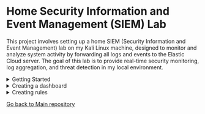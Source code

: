 # Home Security Information and Event Management (SIEM) Lab

This project involves setting up a home SIEM (Security Information and Event Management) lab on my Kali Linux machine, designed to monitor and analyze system activity by forwarding all logs and events to the Elastic Cloud server. The goal of this lab is to provide real-time security monitoring, log aggregation, and threat detection in my local environment.

<details>
  <summary>Getting Started</summary>

  ## Setting up the environment

  <table>
  <tr>
    <td><img src="https://github.com/uli385899/My-Projects-Portfolio/blob/main/.assets/siem-1.png" alt="SIEM Image 1" width="1000"/></td>
    <td><img src="https://github.com/uli385899/My-Projects-Portfolio/blob/main/.assets/siem-6.1.png" alt="SIEM Image 2" width="1000"/></td>
  </tr>
</table>

To set up the lab, the Elastic Defend agent was added as an integration on the Elastic Cloud platform. The integration process involved copying the installation commands provided by Elastic into the terminal on my local machine. These commands installed and configured the Elastic Agent, enabling it to collect and forward system logs, security events, and other telemetry data from my local host to the Elastic Cloud server.

  ## Verifying intergration

<img src="https://github.com/uli385899/My-Projects-Portfolio/blob/main/.assets/siem-4.1.png">
<img src="https://github.com/uli385899/My-Projects-Portfolio/blob/main/.assets/siem-5.1.png">
  
To verify that telemetry data was being successfully forwarded from my local machine to the Elastic Cloud server, an nmap scan was executed. This generated system events and logs related to the scan. Verification was performed by navigating to the Discovery tab in Elastic Defend, conducting a quick KQL search query for "nmap".
  <hr>
</details>

<details>
  <summary>Creating a dashboard</summary>

  ## Importance of creating a dashboard

Creating visualizations for ingested data is essential for monitoring trends, identifying anomalies, and gaining actionable insights. Dashboards allow for real-time tracking of log inflow and make it easier to interpret large datasets visually.

  ## My created dashboard

  <img src="https://github.com/uli385899/My-Projects-Portfolio/blob/main/.assets/siem-7.png">

 
This visualization, titled "Logs Inflow," represents the number of logs recorded every 30 minutes on my local machine. The horizontal axis displays the timeline (@timestamp) in 30-minute intervals, while the vertical axis shows the count of records during each interval. The area chart provides an intuitive view of log volume trends, enabling quick identification of spikes in activity.

I used the KQL (Kusto Query Language) tool to search for _**process.args : "nmap"**_, filtering the data to reduce the number of records from thousands to just a few dozen. This approach makes the results more focused and actionable by narrowing down to relevant insights, which can later be used for different queries.

  ## My dashboard's visual configuration

<table style="width: 100%; text-align: center; border-collapse: collapse;">
  <tr>
    <!-- Top Row: SIEM-8 and SIEM-10 -->
    <td style="width: 50%; padding: 10px;">
      <img src="https://github.com/uli385899/My-Projects-Portfolio/blob/main/.assets/siem-8.png" 
           alt="SIEM Image 8" 
           style="width: 100%; height: auto;">
    </td>
    <td style="width: 50%; padding: 10px;">
      <img src="https://github.com/uli385899/My-Projects-Portfolio/blob/main/.assets/siem-10.png" 
           alt="SIEM Image 10" 
           style="width: 100%; height: auto;">
    </td>
  </tr>
  <tr>
    <!-- Bottom Row: SIEM-9 -->
    <td colspan="2" style="padding: 10px;">
      <div style="display: flex; justify-content: center;">
        <img src="https://github.com/uli385899/My-Projects-Portfolio/blob/main/.assets/siem-9.png" 
             alt="SIEM Image 9" 
             style="width: 50%; height: auto;">
      </div>
    </td>
  </tr>
</table>

<hr>
</details>

<details>
  <summary>Creating rules</summary>

  ## The purpose of creating rules in SIEM systems

  Rules in SIEM systems play a critical role in detecting, monitoring, and responding to security threats. They analyze ingested data in real-time to identify suspicious activities, such as brute force attacks, unauthorized access, or data exfiltration attempts. When specific conditions or patterns are met, rules trigger alerts that are sent to analysts for immediate action. This helps reduce incident response times, cut down on noise, and ensures security teams focus on actionable threats.

  ## Nmap scanning detection rule
  
  In this rule, I configured the SIEM to detect any nmap scan executed on my local host by monitoring command-line arguments and specific event actions. When such activity is identified, the rule triggers an alert and sends a detailed notification via email. This rule helps ensure timely awareness of potential reconnaissance activities on the system.

<hr>
<img src="https://github.com/uli385899/My-Projects-Portfolio/blob/main/.assets/siem-11.png">

We begin by defining the rule using a Custom Query type, selecting the relevant data view (logs-*), and constructing a query to detect nmap activity. The query, _**process.args : "nmap" or event.action : "nmap_scanning" and host.name : "kali"**_, filters logs to identify events where nmap scans are executed on the local host. To minimize duplicate alerts, suppression fields like _**Effective_process.entity_id**_ and _**Effective_process.name**_ are added, and the rule is set to trigger once per execution within a 5-minute window.

<hr>
<img src="https://github.com/uli385899/My-Projects-Portfolio/blob/main/.assets/siem-12.png">

Next, we configure the basic details of the rule by providing a title and a description that outlines its purpose. The severity level is set to **Low** since nmap scans are typically reconnaissance activities performed for information gathering rather than overtly malicious actions

The risk score is assigned a value of **50**, indicating a moderate level of concern. This score helps define how impactful the event could be on the host, balancing between informational and actionable risk.

Finally, tags such as **nmap**, **reconnaissance**, and **localhost** are added to categorize the rule. These tags make it easier to filter and identify the type of alert triggered, streamlining future investigations and reports.

<hr>
<img src="https://github.com/uli385899/My-Projects-Portfolio/blob/main/.assets/siem-13.png">

In this step, we configured the schedule for the rule to ensure timely detection of nmap scans. The rule is set to run every 1 minute, enabling near real-time monitoring for any matching events. Additionally, the look-back time of 1 minute is configured to ensure no events are missed during execution intervals. This scheduling ensures the rule captures and alerts nmap scans promptly, providing quick notifications for immediate action.

<hr>
<img src="https://github.com/uli385899/My-Projects-Portfolio/blob/main/.assets/siem-14.png">

Finally, we configure the **action** to be taken when the rule's conditions are met. In this case, the SIEM is set to send an email notification using the preconfigured Elastic-Cloud-SMTP connector. The email contains a clear subject, _**"Alert: Nmap Scan Detected on Localhost"**_, and a concise message stating that an nmap scan has been detected and immediate action is required. This ensures that any suspicious activity is promptly communicated for further investigation or response.

<hr>
</details>

[Go back to Main repository](https://github.com/uli385899/My-Projects-Portfolio)
